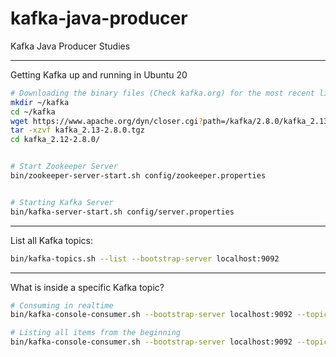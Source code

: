 # kafka-java-producer
Kafka Java Producer Studies

---

Getting Kafka up and running in Ubuntu 20

```bash
# Downloading the binary files (Check kafka.org) for the most recent links.
mkdir ~/kafka
cd ~/kafka
wget https://www.apache.org/dyn/closer.cgi?path=/kafka/2.8.0/kafka_2.13-2.8.0.tgz
tar -xzvf kafka_2.13-2.8.0.tgz
cd kafka_2.12-2.8.0/


# Start Zookeeper Server
bin/zookeeper-server-start.sh config/zookeeper.properties


# Starting Kafka Server
bin/kafka-server-start.sh config/server.properties 
```

---

List all Kafka topics:

```bash
bin/kafka-topics.sh --list --bootstrap-server localhost:9092
```

---

What is inside a specific Kafka topic?

```bash
# Consuming in realtime
bin/kafka-console-consumer.sh --bootstrap-server localhost:9092 --topic NEW_SCORE

# Listing all items from the beginning
bin/kafka-console-consumer.sh --bootstrap-server localhost:9092 --topic NEW_SCORE --from-beginning
```
